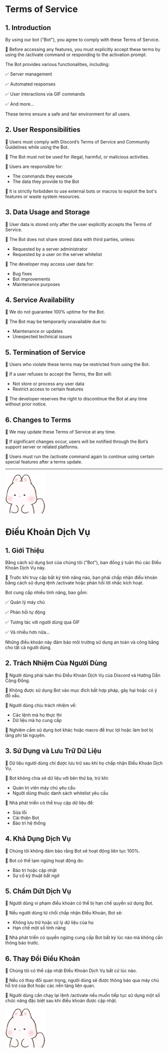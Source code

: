 # Terms of Service 

## 1. Introduction

By using our bot ("Bot"), you agree to comply with these Terms of Service.

📌 Before accessing any features, you must explicitly accept these terms by using the /activate command or responding to the activation prompt.

The Bot provides various functionalities, including:

✅ Server management

✅ Automated responses

✅ User interactions via GIF commands

✅ And more...

These terms ensure a safe and fair environment for all users.

## 2. User Responsibilities

🔹 Users must comply with Discord’s Terms of Service and Community Guidelines while using the Bot.

🔹 The Bot must not be used for illegal, harmful, or malicious activities.

🔹 Users are responsible for:

- The commands they execute
- The data they provide to the Bot

🔹 It is strictly forbidden to use external bots or macros to exploit the bot's features or waste system resources.

## 3. Data Usage and Storage

🔹 User data is stored only after the user explicitly accepts the Terms of Service.

🔹 The Bot does not share stored data with third parties, unless:

- Requested by a server administrator
- Requested by a user on the server whitelist

🔹 The developer may access user data for:

- Bug fixes
- Bot improvements
- Maintenance purposes

## 4. Service Availability

🔹 We do not guarantee 100% uptime for the Bot.

🔹 The Bot may be temporarily unavailable due to:

- Maintenance or updates
- Unexpected technical issues

## 5. Termination of Service

🔹 Users who violate these terms may be restricted from using the Bot.

🔹 If a user refuses to accept the Terms, the Bot will:

- Not store or process any user data
- Restrict access to certain features

🔹 The developer reserves the right to discontinue the Bot at any time without prior notice.

## 6. Changes to Terms

🔹 We may update these Terms of Service at any time.

🔹 If significant changes occur, users will be notified through the Bot’s support server or related platforms.

🔹 Users must run the /activate command again to continue using certain special features after a terms update.

---

![Cảm ơn](./thank.gif)

# Điều Khoản Dịch Vụ

## 1. Giới Thiệu

Bằng cách sử dụng bot của chúng tôi ("Bot"), bạn đồng ý tuân thủ các Điều Khoản Dịch Vụ này.

📌 Trước khi truy cập bất kỳ tính năng nào, bạn phải chấp nhận điều khoản bằng cách sử dụng lệnh /activate hoặc phản hồi lời nhắc kích hoạt.

Bot cung cấp nhiều tính năng, bao gồm:

✅ Quản lý máy chủ

✅ Phản hồi tự động

✅ Tương tác với người dùng qua GIF

✅ Và nhiều hơn nữa...

Những điều khoản này đảm bảo môi trường sử dụng an toàn và công bằng cho tất cả người dùng.

## 2. Trách Nhiệm Của Người Dùng

🔹 Người dùng phải tuân thủ Điều Khoản Dịch Vụ của Discord và Hướng Dẫn Cộng Đồng.

🔹 Không được sử dụng Bot vào mục đích bất hợp pháp, gây hại hoặc có ý đồ xấu.

🔹 Người dùng chịu trách nhiệm về:

- Các lệnh mà họ thực thi
- Dữ liệu mà họ cung cấp

🔹 Nghiêm cấm sử dụng bot khác hoặc macro để trục lợi hoặc làm bot bị lãng phí tài nguyên.

## 3. Sử Dụng và Lưu Trữ Dữ Liệu

🔹 Dữ liệu người dùng chỉ được lưu trữ sau khi họ chấp nhận Điều Khoản Dịch Vụ.

🔹 Bot không chia sẻ dữ liệu với bên thứ ba, trừ khi:

- Quản trị viên máy chủ yêu cầu
- Người dùng thuộc danh sách whitelist yêu cầu

🔹 Nhà phát triển có thể truy cập dữ liệu để:

- Sửa lỗi
- Cải thiện Bot
- Bảo trì hệ thống

## 4. Khả Dụng Dịch Vụ

🔹 Chúng tôi không đảm bảo rằng Bot sẽ hoạt động liên tục 100%.

🔹 Bot có thể tạm ngừng hoạt động do:

- Bảo trì hoặc cập nhật
- Sự cố kỹ thuật bất ngờ

## 5. Chấm Dứt Dịch Vụ

🔹 Người dùng vi phạm điều khoản có thể bị hạn chế quyền sử dụng Bot.

🔹 Nếu người dùng từ chối chấp nhận Điều Khoản, Bot sẽ:

- Không lưu trữ hoặc xử lý dữ liệu của họ
- Hạn chế một số tính năng

🔹 Nhà phát triển có quyền ngừng cung cấp Bot bất kỳ lúc nào mà không cần thông báo trước.

## 6. Thay Đổi Điều Khoản

🔹 Chúng tôi có thể cập nhật Điều Khoản Dịch Vụ bất cứ lúc nào.

🔹 Nếu có thay đổi quan trọng, người dùng sẽ được thông báo qua máy chủ hỗ trợ của Bot hoặc các nền tảng liên quan.

🔹 Người dùng cần chạy lại lệnh /activate nếu muốn tiếp tục sử dụng một số chức năng đặc biệt sau khi điều khoản được cập nhật.

![Cảm ơn](./thank.gif)

